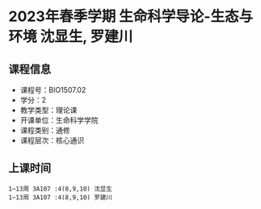 # 2023年春季学期 生命科学导论-生态与环境 沈显生, 罗建川






## 课程信息

- 课程号：BIO1507.02
- 学分：2
- 教学类型：理论课
- 开课单位：生命科学学院
- 课程类别：通修
- 课程层次：核心通识

## 上课时间

```
1~13周 3A107 :4(8,9,10) 沈显生
1~13周 3A107 :4(8,9,10) 罗建川
```

